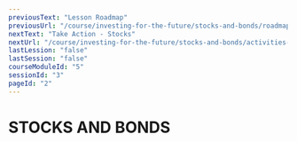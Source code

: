 ```yaml
---
previousText: "Lesson Roadmap"
previousUrl: "/course/investing-for-the-future/stocks-and-bonds/roadmap"
nextText: "Take Action - Stocks"
nextUrl: "/course/investing-for-the-future/stocks-and-bonds/activities-stocks"
lastLession: "false"
lastSession: "false"
courseModuleId: "5"
sessionId: "3"
pageId: "2"
---
```



# STOCKS AND BONDS

<sparkle-video-player src="./animation1/m4l3.mp4" />
